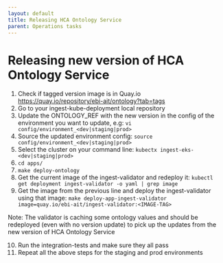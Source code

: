 ```yaml
---
layout: default
title: Releasing HCA Ontology Service
parent: Operations tasks
---
```


# Releasing new version of HCA Ontology Service
1. Check if tagged version image is in Quay.io https://quay.io/repository/ebi-ait/ontology?tab=tags
2. Go to your ingest-kube-deployment local repository
3. Update the ONTOLOGY_REF with the new version in the config of the environment you want to update, e.g: `vi config/environment_<dev|staging|prod>`
4. Source the updated environment config: `source config/environment_<dev|staging|prod>`
5. Select the cluster on your command line: `kubectx ingest-eks-<dev|staging|prod>`
6. `cd apps/`
7. `make deploy-ontology`
8. Get the current image of the ingest-validator and redeploy it: `kubectl get deployment ingest-validator -o yaml | grep image`
9. Get the image from the previous line and deploy the ingest-validator using that image: `make deploy-app-ingest-validator image=quay.io/ebi-ait/ingest-validator:<IMAGE-TAG>`

Note: The validator is caching some ontology values and should be redeployed (even with no version update) to pick up the updates from the new version of HCA Ontology Service

10. Run the integration-tests and make sure they all pass
11. Repeat all the above steps for the staging and prod environments
